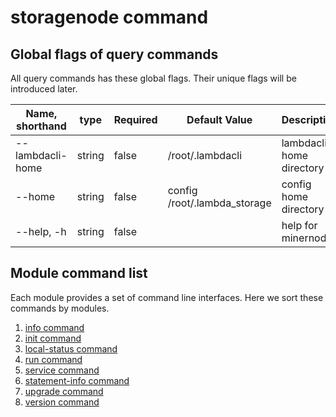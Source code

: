 # storagenode command

## Global flags of query commands

All query commands has these global flags. Their unique flags will be introduced later.

| Name, shorthand| type   | Required | Default Value         | Description                                                          |
| --------------- | ----   | -------- | --------------------- | -------------------------------------------------------------------- |
| --lambdacli-home     | string | false    | /root/.lambdacli                    | lambdacli home directory |
| --home        | string    | false    | config /root/.lambda_storage                | config home directory |
| --help, -h      | string | false    |                       | help for minernode |


## Module command list

Each module provides a set of command line interfaces. Here we sort these commands by modules.

1.  [info command](info.md)         
2.  [init  command](init.md)        
3.  [local-status  command](local-status.md)
4.  [run command](run.md)          
5.  [service  command](service.md)     
6.  [statement-info command](statement-info.md)
7.  [upgrade command](upgrade.md)      
8.  [version  command](version.md)    
